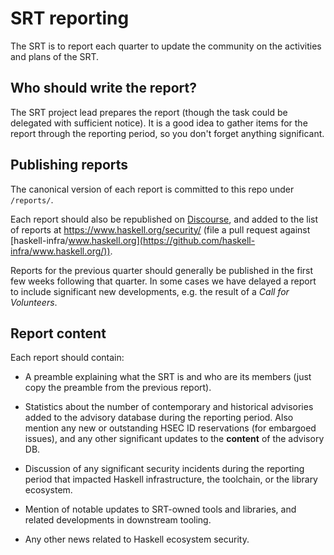 # SRT reporting

The SRT is to report each quarter to update the community on the
activities and plans of the SRT.

## Who should write the report?

The SRT project lead prepares the report (though the task could be
delegated with sufficient notice).  It is a good idea to gather
items for the report through the reporting period, so you don't
forget anything significant.

## Publishing reports

The canonical version of each report is committed to this repo under
`/reports/`.

Each report should also be republished on [Discourse], and added to
the list of reports at https://www.haskell.org/security/ (file a
pull request against
[haskell-infra/www.haskell.org](https://github.com/haskell-infra/www.haskell.org/)).

Reports for the previous quarter should generally be published in
the first few weeks following that quarter.  In some cases we have
delayed a report to include significant new developments, e.g. the
result of a *Call for Volunteers*.

[Discourse]: https://discourse.haskell.org/

## Report content

Each report should contain:

- A preamble explaining what the SRT is and who are its members
  (just copy the preamble from the previous report).

- Statistics about the number of contemporary and historical
  advisories added to the advisory database during the reporting
  period.  Also mention any new or outstanding HSEC ID reservations
  (for embargoed issues), and any other significant updates to the
  **content** of the advisory DB.

- Discussion of any significant security incidents during the
  reporting period that impacted Haskell infrastructure, the
  toolchain, or the library ecosystem.

- Mention of notable updates to SRT-owned tools and libraries, and
  related developments in downstream tooling.

- Any other news related to Haskell ecosystem security.
